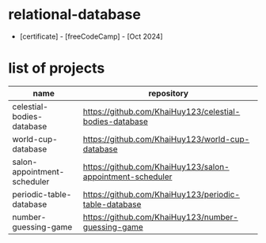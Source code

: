# relational-database
- [certificate] - [freeCodeCamp] - [Oct 2024]

# list of projects

| name | repository |
|---|---|
| celestial-bodies-database | https://github.com/KhaiHuy123/celestial-bodies-database |
| world-cup-database | https://github.com/KhaiHuy123/world-cup-database |
| salon-appointment-scheduler | https://github.com/KhaiHuy123/salon-appointment-scheduler |
| periodic-table-database | https://github.com/KhaiHuy123/periodic-table-database |
| number-guessing-game | https://github.com/KhaiHuy123/number-guessing-game |










